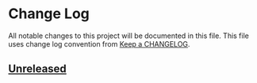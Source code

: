# Change Log
All notable changes to this project will be documented in this file.
This file uses change log convention from [Keep a CHANGELOG](http://keepachangelog.com).

## [Unreleased][unreleased]


[unreleased]: https://github.com/dgnest/ansible-role-common/compare/0.0.3...HEAD
[0.0.3]: https://github.com/dgnest/ansible-role-common/compare/0.0.2...0.0.3
[0.0.2]: https://github.com/dgnest/ansible-role-common/compare/0.0.1...0.0.2
[0.0.1]: https://github.com/dgnest/ansible-role-common/compare/0.0.0...0.0.1

[CHANGELOG.md]: CHANGELOG.md
[CONTRIBUTING.md]: CONTRIBUTING.md
[LICENCE.md]: LICENCE.md
[README.md]: README.md
